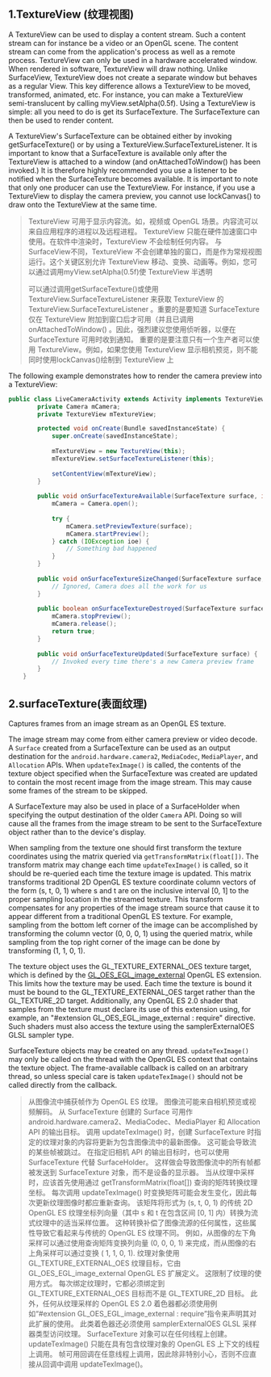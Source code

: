 

## 1.TextureView (纹理视图)

A TextureView can be used to display a content stream. Such a content stream can for instance be a video or an OpenGL scene. The content stream can come from the application's process as well as a remote process.
TextureView can only be used in a hardware accelerated window. When rendered in software, TextureView will draw nothing.
Unlike SurfaceView, TextureView does not create a separate window but behaves as a regular View. This key difference allows a TextureView to be moved, transformed, animated, etc. For instance, you can make a TextureView semi-translucent by calling myView.setAlpha(0.5f).
Using a TextureView is simple: all you need to do is get its SurfaceTexture. The SurfaceTexture can then be used to render content. 

A TextureView's SurfaceTexture can be obtained either by invoking getSurfaceTexture() or by using a TextureView.SurfaceTextureListener. It is important to know that a SurfaceTexture is available only after the TextureView is attached to a window (and onAttachedToWindow() has been invoked.) It is therefore highly recommended you use a listener to be notified when the SurfaceTexture becomes available.
It is important to note that only one producer can use the TextureView. For instance, if you use a TextureView to display the camera preview, you cannot use lockCanvas() to draw onto the TextureView at the same time.

>TextureView 可用于显示内容流。如，视频或 OpenGL 场景。内容流可以来自应用程序的进程以及远程进程。
>TextureView 只能在硬件加速窗口中使用。在软件中渲染时，TextureView 不会绘制任何内容。
>与SurfaceView不同，TextureView 不会创建单独的窗口，而是作为常规视图运行。这个关键区别允许 TextureView 移动、变换、动画等。例如，您可以通过调用myView.setAlpha(0.5f)使 TextureView 半透明
>
>可以通过调用getSurfaceTexture()或使用 TextureView.SurfaceTextureListener 来获取 TextureView 的TextureView.SurfaceTextureListener 。重要的是要知道 SurfaceTexture 仅在 TextureView 附加到窗口后才可用（并且已调用onAttachedToWindow() 。因此，强烈建议您使用侦听器，以便在 SurfaceTexture 可用时收到通知。
>重要的是要注意只有一个生产者可以使用 TextureView。例如，如果您使用 TextureView 显示相机预览，则不能同时使用lockCanvas()绘制到 TextureView 上

The following example demonstrates how to render the camera preview into a TextureView:

```java
public class LiveCameraActivity extends Activity implements TextureView.SurfaceTextureListener {
        private Camera mCamera;
        private TextureView mTextureView;

        protected void onCreate(Bundle savedInstanceState) {
            super.onCreate(savedInstanceState);
      
            mTextureView = new TextureView(this);
            mTextureView.setSurfaceTextureListener(this);
      
            setContentView(mTextureView);
        }
      
        public void onSurfaceTextureAvailable(SurfaceTexture surface, int width, int height) {
            mCamera = Camera.open();
      
            try {
                mCamera.setPreviewTexture(surface);
                mCamera.startPreview();
            } catch (IOException ioe) {
                // Something bad happened
            }
        }
      
        public void onSurfaceTextureSizeChanged(SurfaceTexture surface, int width, int height) {
            // Ignored, Camera does all the work for us
        }
      
        public boolean onSurfaceTextureDestroyed(SurfaceTexture surface) {
            mCamera.stopPreview();
            mCamera.release();
            return true;
        }
      
        public void onSurfaceTextureUpdated(SurfaceTexture surface) {
            // Invoked every time there's a new Camera preview frame
        }
    }
```

## 2.surfaceTexture(表面纹理)

Captures frames from an image stream as an OpenGL ES texture.

The image stream may come from either camera preview or video decode. A `Surface` created from a SurfaceTexture can be used as an output destination for the `android.hardware.camera2`, `MediaCodec`, `MediaPlayer`, and `Allocation` APIs. When `updateTexImage()` is called, the contents of the texture object specified when the SurfaceTexture was created are updated to contain the most recent image from the image stream. This may cause some frames of the stream to be skipped.

A SurfaceTexture may also be used in place of a SurfaceHolder when specifying the output destination of the older `Camera` API. Doing so will cause all the frames from the image stream to be sent to the SurfaceTexture object rather than to the device's display.

When sampling from the texture one should first transform the texture coordinates using the matrix queried via `getTransformMatrix(float[])`. The transform matrix may change each time `updateTexImage()` is called, so it should be re-queried each time the texture image is updated. This matrix transforms traditional 2D OpenGL ES texture coordinate column vectors of the form (s, t, 0, 1) where s and t are on the inclusive interval [0, 1] to the proper sampling location in the streamed texture. This transform compensates for any properties of the image stream source that cause it to appear different from a traditional OpenGL ES texture. For example, sampling from the bottom left corner of the image can be accomplished by transforming the column vector (0, 0, 0, 1) using the queried matrix, while sampling from the top right corner of the image can be done by transforming (1, 1, 0, 1).

The texture object uses the GL_TEXTURE_EXTERNAL_OES texture target, which is defined by the [GL_OES_EGL_image_external](http://www.khronos.org/registry/gles/extensions/OES/OES_EGL_image_external.txt) OpenGL ES extension. This limits how the texture may be used. Each time the texture is bound it must be bound to the GL_TEXTURE_EXTERNAL_OES target rather than the GL_TEXTURE_2D target. Additionally, any OpenGL ES 2.0 shader that samples from the texture must declare its use of this extension using, for example, an "#extension GL_OES_EGL_image_external : require" directive. Such shaders must also access the texture using the samplerExternalOES GLSL sampler type.

SurfaceTexture objects may be created on any thread. `updateTexImage()` may only be called on the thread with the OpenGL ES context that contains the texture object. The frame-available callback is called on an arbitrary thread, so unless special care is taken `updateTexImage()` should not be called directly from the callback.

>
>
>从图像流中捕获帧作为 OpenGL ES 纹理。 图像流可能来自相机预览或视频解码。 从 SurfaceTexture 创建的 Surface 可用作 android.hardware.camera2、MediaCodec、MediaPlayer 和 Allocation API 的输出目标。 调用 updateTexImage() 时，创建 SurfaceTexture 时指定的纹理对象的内容将更新为包含图像流中的最新图像。 这可能会导致流的某些帧被跳过。 在指定旧相机 API 的输出目标时，也可以使用 SurfaceTexture 代替 SurfaceHolder。 这样做会导致图像流中的所有帧都被发送到 SurfaceTexture 对象，而不是设备的显示器。 当从纹理中采样时，应该首先使用通过 getTransformMatrix(float[]) 查询的矩阵转换纹理坐标。 每次调用 updateTexImage() 时变换矩阵可能会发生变化，因此每次更新纹理图像时都应重新查询。 该矩阵将形式为 (s, t, 0, 1) 的传统 2D OpenGL ES 纹理坐标列向量（其中 s 和 t 在包含区间 [0, 1] 内）转换为流式纹理中的适当采样位置。 这种转换补偿了图像流源的任何属性，这些属性导致它看起来与传统的 OpenGL ES 纹理不同。 例如，从图像的左下角采样可以通过使用查询矩阵变换列向量 (0, 0, 0, 1) 来完成，而从图像的右上角采样可以通过变换 ( 1, 1, 0, 1). 纹理对象使用 GL_TEXTURE_EXTERNAL_OES 纹理目标，它由 GL_OES_EGL_image_external OpenGL ES 扩展定义。 这限制了纹理的使用方式。 每次绑定纹理时，它都必须绑定到 GL_TEXTURE_EXTERNAL_OES 目标而不是 GL_TEXTURE_2D 目标。 此外，任何从纹理采样的 OpenGL ES 2.0 着色器都必须使用例如“#extension GL_OES_EGL_image_external : require”指令来声明其对此扩展的使用。 此类着色器还必须使用 samplerExternalOES GLSL 采样器类型访问纹理。 SurfaceTexture 对象可以在任何线程上创建。 updateTexImage() 只能在具有包含纹理对象的 OpenGL ES 上下文的线程上调用。 帧可用回调在任意线程上调用，因此除非特别小心，否则不应直接从回调中调用 updateTexImage()。
